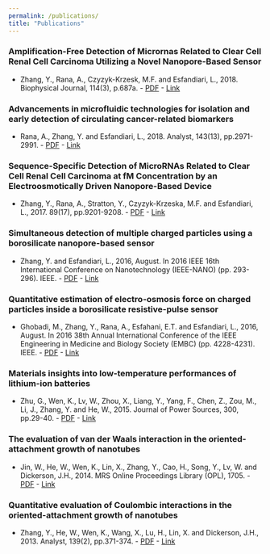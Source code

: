 ```yaml
---
permalink: /publications/
title: "Publications"
---
```

### Amplification-Free Detection of Micrornas Related to Clear Cell Renal Cell Carcinoma Utilizing a Novel Nanopore-Based Sensor
- Zhang, Y., Rana, A., Czyzyk-Krzesk, M.F. and Esfandiari, L., 2018. Biophysical Journal, 114(3), p.687a. - [PDF](/files/pdf/research/paper8.pdf) - [Link](https://www.cell.com/biophysj/fulltext/S0006-3495(17)34937-8)

### Advancements in microfluidic technologies for isolation and early detection of circulating cancer-related biomarkers
- Rana, A., Zhang, Y. and Esfandiari, L., 2018. Analyst, 143(13), pp.2971-2991. - [PDF](/files/pdf/research/paper7.pdf) - [Link](https://pubs.rsc.org/en/content/articlelanding/2017/sc/c7an01965c/unauth)

### Sequence-Specific Detection of MicroRNAs Related to Clear Cell Renal Cell Carcinoma at fM Concentration by an Electroosmotically Driven Nanopore-Based Device
- Zhang, Y., Rana, A., Stratton, Y., Czyzyk-Krzeska, M.F. and Esfandiari, L., 2017. 89(17), pp.9201-9208. - [PDF](/files/pdf/research/paper6.pdf) - [Link](https://pubs.acs.org/doi/abs/10.1021/acs.analchem.7b01944)

### Simultaneous detection of multiple charged particles using a borosilicate nanopore-based sensor
- Zhang, Y. and Esfandiari, L., 2016, August. In 2016 IEEE 16th International Conference on Nanotechnology (IEEE-NANO) (pp. 293-296). IEEE. - [PDF](/files/pdf/research/paper5.pdf) - [Link](https://ieeexplore.ieee.org/abstract/document/7751512)

### Quantitative estimation of electro-osmosis force on charged particles inside a borosilicate resistive-pulse sensor
- Ghobadi, M., Zhang, Y., Rana, A., Esfahani, E.T. and Esfandiari, L., 2016, August. In 2016 38th Annual International Conference of the IEEE Engineering in Medicine and Biology Society (EMBC) (pp. 4228-4231). IEEE. - [PDF](/files/pdf/research/paper4.pdf) - [Link](https://ieeexplore.ieee.org/abstract/document/7591660)

### Materials insights into low-temperature performances of lithium-ion batteries
- Zhu, G., Wen, K., Lv, W., Zhou, X., Liang, Y., Yang, F., Chen, Z., Zou, M., Li, J., Zhang, Y. and He, W., 2015. Journal of Power Sources, 300, pp.29-40. - [PDF](/files/pdf/research/paper3.pdf) - [Link](https://www.sciencedirect.com/science/article/abs/pii/S0378775315303153)

### The evaluation of van der Waals interaction in the oriented-attachment growth of nanotubes
- Jin, W., He, W., Wen, K., Lin, X., Zhang, Y., Cao, H., Song, Y., Lv, W. and Dickerson, J.H., 2014. MRS Online Proceedings Library (OPL), 1705. - [PDF](/files/pdf/research/paper2.pdf) - [Link](https://www.cambridge.org/core/journals/mrs-online-proceedings-library-archive/article/abs/evaluation-of-van-der-waals-interaction-in-the-orientedattachment-growth-of-nanotubes/AECEBDED38E876E8515D6DC1CA1CCF09)

### Quantitative evaluation of Coulombic interactions in the oriented-attachment growth of nanotubes
- Zhang, Y., He, W., Wen, K., Wang, X., Lu, H., Lin, X. and Dickerson, J.H., 2013. Analyst, 139(2), pp.371-374. - [PDF](/files/pdf/research/paper1.pdf) - [Link](https://pubs.rsc.org/en/content/articlelanding/2013/an/c3an01261a/unauth)

